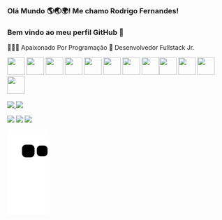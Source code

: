 ### Olá Mundo 🌎🌏🌍! Me chamo  Rodrigo Fernandes!
### Bem vindo ao meu perfil GitHub 👋

👨🏼‍💻 Apaixonado Por Programação 📖 Desenvolvedor Fullstack Jr. 

<img src="https://cdn.jsdelivr.net/gh/devicons/devicon/icons/html5/html5-original.svg"  width="40" height="40"/> <img src="https://cdn.jsdelivr.net/gh/devicons/devicon/icons/css3/css3-original.svg" width="40" height="40"/> <img src="https://cdn.jsdelivr.net/gh/devicons/devicon/icons/javascript/javascript-original.svg"  width="40" height="40" /> <img src="https://cdn.jsdelivr.net/gh/devicons/devicon/icons/typescript/typescript-original.svg"  width="40" height="40"/> <img src="https://cdn.jsdelivr.net/gh/devicons/devicon/icons/bootstrap/bootstrap-original.svg" width="40" height="40" /> <img src="https://cdn.jsdelivr.net/gh/devicons/devicon/icons/angularjs/angularjs-original.svg"  width="40" height="40" /> <img src="https://cdn.jsdelivr.net/gh/devicons/devicon/icons/java/java-original-wordmark.svg" width="40" height="40" /> <img src="https://cdn.jsdelivr.net/gh/devicons/devicon/icons/mysql/mysql-original-wordmark.svg"  width="40" height="40" /><img src="https://cdn.jsdelivr.net/gh/devicons/devicon/icons/microsoftsqlserver/microsoftsqlserver-plain-wordmark.svg" width="40" height="40"  /> <img src="https://cdn.jsdelivr.net/gh/devicons/devicon/icons/spring/spring-original.svg" width="40" height="40" /> <img src="https://cdn.jsdelivr.net/gh/devicons/devicon/icons/git/git-original.svg" width="40" height="40" /> <img src="https://cdn.jsdelivr.net/gh/devicons/devicon/icons/github/github-original-wordmark.svg" width="40" height="40" />


<div>
<a href="https://github.com/Rodrigo Fernandes">
<img height="180em" src="https://github-readme-stats.vercel.app/api/top-langs/?username=RodrigoFernandes79&layout=compact&langs_count=7&theme=dracula"/>
<img height="180em" src="https://github-readme-stats.vercel.app/api?username=RodrigoFernandes79&show_icons=true&theme=dracula&include_all_commits=true&count_private=true"/>
</div>
  
  <div>

<a href="https://instagram.com/rodrigorhf" target="_blank"><img src="https://img.shields.io/badge/-Instagram-%23E4405F?style=for-the-badge&logo=instagram&logoColor=white" target="_blank"></a> <a href = "mailto:rodrigohf79@hotmail.com"><img src="https://img.shields.io/badge/Gmail-D14836?style=for-the-badge&logo=gmail&logoColor=white" target="_blank"></a> <a href="https://www.linkedin.com/in/rodrigo-fernandes-b12b7a169" target="_blank"><img src="https://img.shields.io/badge/-LinkedIn-%230077B5?style=for-the-badge&logo=linkedin&logoColor=white" target="_blank"></a>   
</div>
  
  ![Snake animation](https://github.com/RodrigoFernandes79/RodrigoFernandes79/blob/output/github-contribution-grid-snake.svg)


